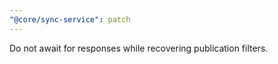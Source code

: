 ```yaml
---
"@core/sync-service": patch
---
```


Do not await for responses while recovering publication filters.
